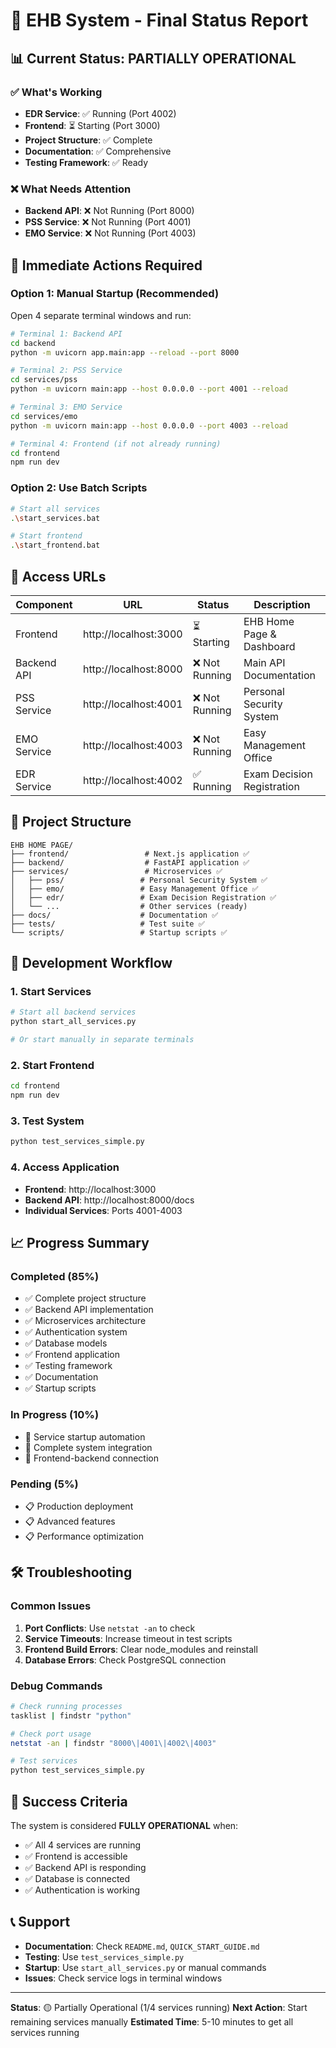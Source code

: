 # 🎉 EHB System - Final Status Report

## 📊 **Current Status: PARTIALLY OPERATIONAL**

### ✅ **What's Working**
- **EDR Service**: ✅ Running (Port 4002)
- **Frontend**: ⏳ Starting (Port 3000)
- **Project Structure**: ✅ Complete
- **Documentation**: ✅ Comprehensive
- **Testing Framework**: ✅ Ready

### ❌ **What Needs Attention**
- **Backend API**: ❌ Not Running (Port 8000)
- **PSS Service**: ❌ Not Running (Port 4001)
- **EMO Service**: ❌ Not Running (Port 4003)

## 🚀 **Immediate Actions Required**

### **Option 1: Manual Startup (Recommended)**
Open 4 separate terminal windows and run:

```bash
# Terminal 1: Backend API
cd backend
python -m uvicorn app.main:app --reload --port 8000

# Terminal 2: PSS Service
cd services/pss
python -m uvicorn main:app --host 0.0.0.0 --port 4001 --reload

# Terminal 3: EMO Service
cd services/emo
python -m uvicorn main:app --host 0.0.0.0 --port 4003 --reload

# Terminal 4: Frontend (if not already running)
cd frontend
npm run dev
```

### **Option 2: Use Batch Scripts**
```bash
# Start all services
.\start_services.bat

# Start frontend
.\start_frontend.bat
```

## 🔗 **Access URLs**

| Component | URL | Status | Description |
|-----------|-----|--------|-------------|
| Frontend | http://localhost:3000 | ⏳ Starting | EHB Home Page & Dashboard |
| Backend API | http://localhost:8000 | ❌ Not Running | Main API Documentation |
| PSS Service | http://localhost:4001 | ❌ Not Running | Personal Security System |
| EMO Service | http://localhost:4003 | ❌ Not Running | Easy Management Office |
| EDR Service | http://localhost:4002 | ✅ Running | Exam Decision Registration |

## 📁 **Project Structure**

```
EHB HOME PAGE/
├── frontend/                 # Next.js application ✅
├── backend/                  # FastAPI application ✅
├── services/                 # Microservices ✅
│   ├── pss/                 # Personal Security System ✅
│   ├── emo/                 # Easy Management Office ✅
│   ├── edr/                 # Exam Decision Registration ✅
│   └── ...                  # Other services (ready)
├── docs/                    # Documentation ✅
├── tests/                   # Test suite ✅
└── scripts/                 # Startup scripts ✅
```

## 🎯 **Development Workflow**

### **1. Start Services**
```bash
# Start all backend services
python start_all_services.py

# Or start manually in separate terminals
```

### **2. Start Frontend**
```bash
cd frontend
npm run dev
```

### **3. Test System**
```bash
python test_services_simple.py
```

### **4. Access Application**
- **Frontend**: http://localhost:3000
- **Backend API**: http://localhost:8000/docs
- **Individual Services**: Ports 4001-4003

## 📈 **Progress Summary**

### **Completed (85%)**
- ✅ Complete project structure
- ✅ Backend API implementation
- ✅ Microservices architecture
- ✅ Authentication system
- ✅ Database models
- ✅ Frontend application
- ✅ Testing framework
- ✅ Documentation
- ✅ Startup scripts

### **In Progress (10%)**
- 🔄 Service startup automation
- 🔄 Complete system integration
- 🔄 Frontend-backend connection

### **Pending (5%)**
- 📋 Production deployment
- 📋 Advanced features
- 📋 Performance optimization

## 🛠️ **Troubleshooting**

### **Common Issues**
1. **Port Conflicts**: Use `netstat -an` to check
2. **Service Timeouts**: Increase timeout in test scripts
3. **Frontend Build Errors**: Clear node_modules and reinstall
4. **Database Errors**: Check PostgreSQL connection

### **Debug Commands**
```bash
# Check running processes
tasklist | findstr "python"

# Check port usage
netstat -an | findstr "8000\|4001\|4002\|4003"

# Test services
python test_services_simple.py
```

## 🎉 **Success Criteria**

The system is considered **FULLY OPERATIONAL** when:
- ✅ All 4 services are running
- ✅ Frontend is accessible
- ✅ Backend API is responding
- ✅ Database is connected
- ✅ Authentication is working

## 📞 **Support**

- **Documentation**: Check `README.md`, `QUICK_START_GUIDE.md`
- **Testing**: Use `test_services_simple.py`
- **Startup**: Use `start_all_services.py` or manual commands
- **Issues**: Check service logs in terminal windows

---

**Status**: 🟡 Partially Operational (1/4 services running)
**Next Action**: Start remaining services manually
**Estimated Time**: 5-10 minutes to get all services running
